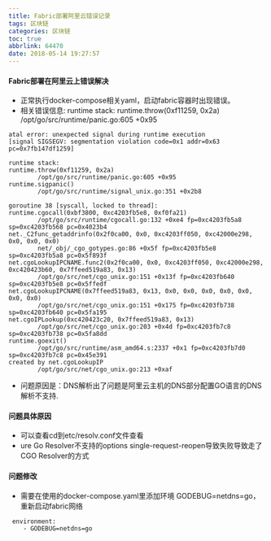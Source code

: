```yaml
---
title: Fabric部署阿里云错误记录
tags: 区块链
categories: 区块链
toc: true
abbrlink: 64470
date: 2018-05-14 19:27:57
---
```


#### Fabric部署在阿里云上错误解决

- 正常执行docker-compose相关yaml，启动fabric容器时出现错误。
- 相关错误信息: runtime stack: runtime.throw(0xf11259, 0x2a)  /opt/go/src/runtime/panic.go:605 +0x95



```
atal error: unexpected signal during runtime execution
[signal SIGSEGV: segmentation violation code=0x1 addr=0x63 pc=0x7fb147df1259]

runtime stack:
runtime.throw(0xf11259, 0x2a)
        /opt/go/src/runtime/panic.go:605 +0x95
runtime.sigpanic()
        /opt/go/src/runtime/signal_unix.go:351 +0x2b8

goroutine 38 [syscall, locked to thread]:
runtime.cgocall(0xbf3800, 0xc4203fb5e8, 0xf0fa21)
        /opt/go/src/runtime/cgocall.go:132 +0xe4 fp=0xc4203fb5a8 sp=0xc4203fb568 pc=0x4023b4
net._C2func_getaddrinfo(0x2f0ca00, 0x0, 0xc4203ff050, 0xc42000e298, 0x0, 0x0, 0x0)
        net/_obj/_cgo_gotypes.go:86 +0x5f fp=0xc4203fb5e8 sp=0xc4203fb5a8 pc=0x5f893f
net.cgoLookupIPCNAME.func2(0x2f0ca00, 0x0, 0xc4203ff050, 0xc42000e298, 0xc420423b60, 0x7ffeed519a83, 0x13)
        /opt/go/src/net/cgo_unix.go:151 +0x13f fp=0xc4203fb640 sp=0xc4203fb5e8 pc=0x5ffedf
net.cgoLookupIPCNAME(0x7ffeed519a83, 0x13, 0x0, 0x0, 0x0, 0x0, 0x0, 0x0, 0x0)
        /opt/go/src/net/cgo_unix.go:151 +0x175 fp=0xc4203fb738 sp=0xc4203fb640 pc=0x5fa195
net.cgoIPLookup(0xc420423c20, 0x7ffeed519a83, 0x13)
        /opt/go/src/net/cgo_unix.go:203 +0x4d fp=0xc4203fb7c8 sp=0xc4203fb738 pc=0x5fa8dd
runtime.goexit()
        /opt/go/src/runtime/asm_amd64.s:2337 +0x1 fp=0xc4203fb7d0 sp=0xc4203fb7c8 pc=0x45e391
created by net.cgoLookupIP
        /opt/go/src/net/cgo_unix.go:213 +0xaf
```

 - 问题原因是：DNS解析出了问题是阿里云主机的DNS部分配置GO语言的DNS解析不支持.
 
#### 问题具体原因
- 可以查看cd到etc/resolv.conf文件查看
- ure Go Resolver不支持的options single-request-reopen导致失败导致走了 CGO Resolver的方式

#### 问题修改
- 需要在使用的docker-compose.yaml里添加环境 GODEBUG=netdns=go，重新启动fabric网络

```
 environment:
    - GODEBUG=netdns=go
```


